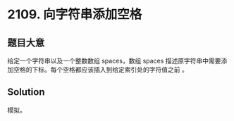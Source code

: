 <!--
 * @Author: ysc
 * @Date: 2021-12-21 10:06:47
 * @LastEditTime: 2021-12-21 10:07:48
 * @Description: file content
-->
# 2109. 向字符串添加空格
## 题目大意
给定一个字符串以及一个整数数组 spaces，数组 spaces 描述原字符串中需要添加空格的下标。每个空格都应该插入到给定索引处的字符值之前 。

## Solution
模拟。